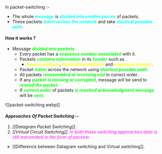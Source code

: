 In packet-switching :-
- The whole ***<span style="color:#00ffff">message</span>*** is ***<span style="color:#00ffff">divided into smaller pieces</span>*** of packets.
- These packets ***<span style="color:#00ffff">travel across the network</span>*** and take ***<span style="color:#00ffff">shortest possible path</span>***.

#### How it works ?
 
- Message ***<span style="color:#01ff07">divided into packets</span>***.
	- Every packet has a ***<span style="color:#01ff07">sequence number associated</span>*** with it.
	- Packets ***<span style="color:#01ff07">contains information</span>*** in its ***<span style="color:#01ff07">header</span>*** such as
		- ***<span style="color:#fffd01">Source address</span>***, ***<span style="color:#fffd01">destination address</span>*** and ***<span style="color:#fffd01">sequence number</span>***.
	- Packet ***<span style="color:#01ff07">travel</span>*** across the network using ***<span style="color:#01ff07">shortest possible path</span>***.
	- All packets ***<span style="color:#01ff07">reassembled at receiving end</span>*** in correct order.
	- If any ***<span style="color:#01ff07">packet is missing or corrupted</span>***, message will be send to ***<span style="color:#01ff07">resend the packet</span>***.
	- If ***<span style="color:#01ff07">correct order</span>*** of packets ***<span style="color:#01ff07">is reached</span>*** ***<span style="color:#01ff07">acknowledgment message</span>*** will be ***<span style="color:#01ff07">sent</span>***.

![[packet-switching.webp]]
#### *Approaches Of Packet Switching :-*

1. *[[Datagram Packet Switching]]*.
2. *[[Virtual Circuit Switching]]*.
*<span style="color:#ff00ff">In both these switching approaches data is still transmitted in the form of packets</span>*
- [[Difference between Datagram switching and Virtual switching]].

